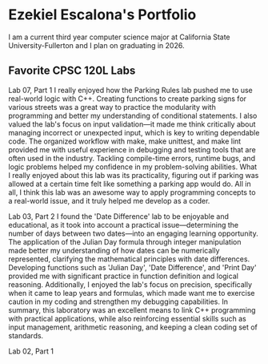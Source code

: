 # Ezekiel Escalona's Portfolio

I am a current third year computer science major at California State University-Fullerton and I plan on graduating in 2026. 

## Favorite CPSC 120L Labs

Lab 07, Part 1
I really enjoyed how the Parking Rules lab pushed me to use real-world logic with C++. Creating functions to create parking signs for various streets was a great way to practice the modularity with programming and better my understanding of conditional statements. I also valued the lab's focus on input validation—it made me think critically about managing incorrect or unexpected input, which is key to writing dependable code. The organized workflow with make, make unittest, and make lint provided me with useful experience in debugging and testing tools that are often used in the industry. Tackling compile-time errors, runtime bugs, and logic problems helped my confidence in my problem-solving abilities. What I really enjoyed about this lab was its practicality, figuring out if parking was allowed at a certain time felt like something a parking app would do. All in all, I think this lab was an awesome way to apply programming concepts to a real-world issue, and it truly helped me develop as a coder.

Lab 03, Part 2
I found the 'Date Difference' lab to be enjoyable and educational, as it took into account a practical issue—determining the number of days between two dates—into an engaging learning opportunity. The application of the Julian Day formula through integer manipulation made better my understanding of how dates can be numerically represented, clarifying the mathematical principles with date differences. Developing functions such as 'Julian Day', 'Date Difference', and 'Print Day' provided me with significant practice in function definition and logical reasoning. Additionally, I enjoyed the lab's focus on precision, specifically when it came to leap years and formulas, which made want me to exercise caution in my coding and strengthen my debugging capabilities. In summary, this laboratory was an excellent means to link C++ programming with practical applications, while also reinforcing essential skills such as input management, arithmetic reasoning, and keeping a clean coding set of standards. 

Lab 02, Part 1

